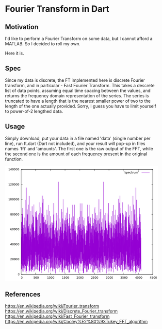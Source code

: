 Fourier Transform in Dart
=========================

Motivation
----------

I'd like to perform a Fourier Transform on some data, but I cannot afford a
MATLAB. So I decided to roll my own.

Here it is.

Spec
----

Since my data is discrete, the FT implemented here is discrete Fourier
transform, and in particular - Fast Fourier Transform. This takes a descrete
list of data points, assuming equal time spacing between the values, and returns
the frequency domain representation of the series. The series is truncated to
have a length that is the nearest smaller power of two to the length of the one
actually provided. Sorry, I guess you have to limit yourself to power-of-2
lengthed data.

Usage
-----

Simply download, put your data in a file named 'data' (single number per line),
run ft.dart (Dart not included), and your result will pop-up in files names
'fft' and 'amounts'. The first one is the raw output of the FFT, while the
second one is the amount of each frequency present in the original function.

![Example Plot](spectrum.png?raw=true "Example plot")

References
----------

https://en.wikipedia.org/wiki/Fourier_transform
https://en.wikipedia.org/wiki/Discrete_Fourier_transform
https://en.wikipedia.org/wiki/Fast_Fourier_transform
https://en.wikipedia.org/wiki/Cooley%E2%80%93Tukey_FFT_algorithm
